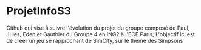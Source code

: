 # ProjetInfoS3
Github qui vise à suivre l'évolution du projet du groupe composé de Paul, Jules, Eden et Gauthier du Groupe 4 en ING2 à l'ECE Paris;
L'objectif ici est de créer un jeu se rapprochant de SimCity, sur le theme des Simpsons
